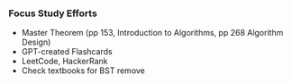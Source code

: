 ### Focus Study Efforts
- Master Theorem (pp 153, Introduction to Algorithms, pp 268 Algorithm Design)
- GPT-created Flashcards
- LeetCode, HackerRank
- Check textbooks for BST remove